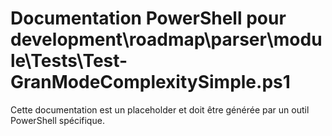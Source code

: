 # Documentation PowerShell pour development\roadmap\parser\module\Tests\Test-GranModeComplexitySimple.ps1

Cette documentation est un placeholder et doit être générée par un outil PowerShell spécifique.
